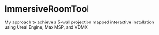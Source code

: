 # ImmersiveRoomTool
My approach to achieve a 5-wall projection mapped interactive installation using Ureal Engine, Max MSP, and VDMX.
